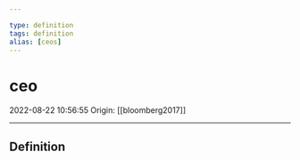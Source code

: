 ```yaml
---

type: definition
tags: definition
alias: [ceos]
---
```


# ceo

2022-08-22 10:56:55
Origin: [[bloomberg2017]]

---

## Definition
